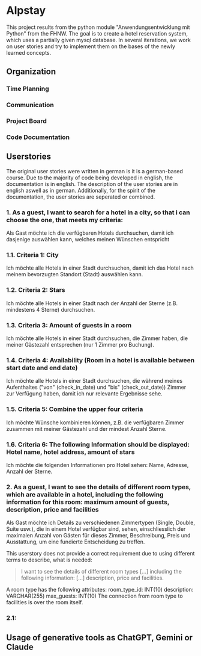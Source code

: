 # Alpstay

This project results from the python module "Anwendungsentwicklung mit Python" from the FHNW. 
The goal is to create a hotel reservation system, which uses a partially given mysql database. In several iterations, we work on user stories and try to implement them on the bases of the newly learned concepts.

## Organization
### Time Planning
### Communication
### Project Board
### Code Documentation

## Userstories
The original user stories were written in german is it is a german-based course. Due to the majority of code being developed in english, the documentation is in english. The description of the user stories are in english aswell as in german. Additionally, for the spirit of the documentation, the user stories are seperated or combined.

### 1. As a guest, I want to search for a hotel in a city, so that i can choose the one, that meets my criteria:
Als Gast möchte ich die verfügbaren Hotels durchsuchen, damit ich dasjenige auswählen kann, welches meinen Wünschen entspricht

### 1.1. Criteria 1: City
Ich möchte alle Hotels in einer Stadt durchsuchen, damit ich das Hotel nach meinem bevorzugten Standort (Stadt) auswählen kann.

### 1.2. Criteria 2: Stars
Ich möchte alle Hotels in einer Stadt nach der Anzahl der Sterne (z.B. mindestens 4 Sterne) durchsuchen.

### 1.3. Criteria 3: Amount of guests in a room
Ich möchte alle Hotels in einer Stadt durchsuchen, die Zimmer haben, die meiner Gästezahl entsprechen (nur 1 Zimmer pro Buchung).

### 1.4. Criteria 4: Availability (Room in a hotel is available between start date and end date)
Ich möchte alle Hotels in einer Stadt durchsuchen, die während meines Aufenthaltes ("von" (check_in_date) und "bis" (check_out_date)) Zimmer zur Verfügung haben, damit ich nur relevante Ergebnisse sehe.

### 1.5. Criteria 5: Combine the upper four criteria
Ich möchte Wünsche kombinieren können, z.B. die verfügbaren Zimmer zusammen mit meiner Gästezahl und der mindest Anzahl Sterne.

### 1.6. Criteria 6: The following Information should be displayed: Hotel name, hotel address, amount of stars
Ich möchte die folgenden Informationen pro Hotel sehen: Name, Adresse, Anzahl der Sterne.

### 2. As a guest, I want to see the details of different room types, which are available in a hotel, including the following information for this room: maximum amount of guests, description, price and facilities
Als Gast möchte ich Details zu verschiedenen Zimmertypen (Single, Double, Suite usw.), die in einem Hotel verfügbar sind, sehen, einschliesslich der maximalen Anzahl von Gästen für dieses Zimmer, Beschreibung, Preis und Ausstattung, um eine fundierte Entscheidung zu treffen.

This userstory does not provide a correct requirement due to using different terms to describe, what is needed:
>I want to see the details of different room types [...] including the following information: [...] description, price and facilities.<br>

A room type has the following attributes: 
room_type_id: INT(10)
description: VARCHAR(255)
max_guests: INT(10)
The connection from room type to facilities is over the room itself.

### 2.1:

## Usage of generative tools as ChatGPT, Gemini or Claude
